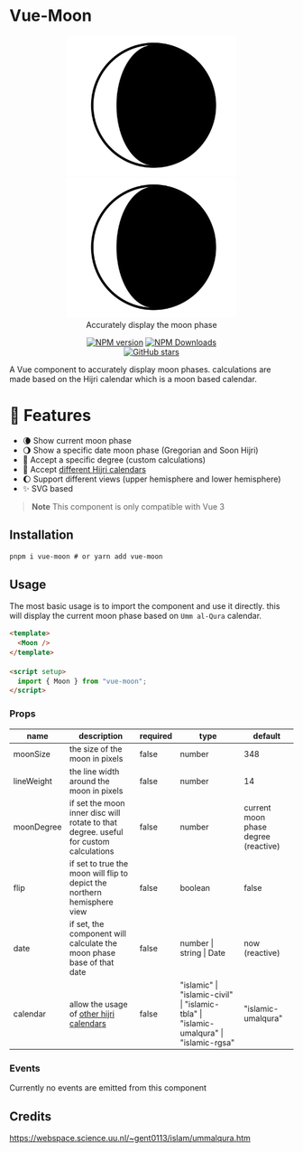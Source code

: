 # Vue-Moon

<p align="center">
<a href="https://github.com/gimyboya/vue-moon#gh-light-mode-only">
  <img src="https://raw.githubusercontent.com/gimyboya/vue-moon/main/public/Screenshot.png#gh-light-mode-only" alt="Vue-Moon - Accurately display the moon phase" width="300">
</a>
<a href="https://github.com/vueuse/vueuse#gh-dark-mode-only">
  <img src="https://raw.githubusercontent.com/gimyboya/vue-moon/main/public/Screenshot.png#gh-dark-mode-only" alt="Vue-Moon - Accurately display the moon phase" width="300">
</a>
<br>
Accurately display the moon phase
</p>

<p align="center">
<a href="https://www.npmjs.com/package/vue-moon" target="__blank"><img src="https://img.shields.io/npm/v/vue-moon?color=a1b858&label=" alt="NPM version"></a>
<a href="https://www.npmjs.com/package/vue-moon" target="__blank"><img alt="NPM Downloads" src="https://img.shields.io/npm/dm/vue-moon?color=50a36f&label="></a>

<br>
<a href="https://github.com/gimyboya/vue-moon" target="__blank"><img alt="GitHub stars" src="https://img.shields.io/github/stars/gimyboya/vue-moon?style=social"></a>
</p>

A Vue component to accurately display moon phases. calculations are made based on the Hijri calendar which is a moon based calendar.

# 🚀 Features

- 🌘 Show current moon phase
- 🌖 Show a specific date moon phase (Gregorian and Soon Hijri)
- 📐 Accept a specific degree (custom calculations)
- 📅 Accept [different Hijri calendars](https://cldr.unicode.org/development/development-process/design-proposals/islamic-calendar-types)
- 🌔 Support different views (upper hemisphere and lower hemisphere)
- ✨ SVG based

> **Note**
> This component is only compatible with Vue 3

## Installation

```
pnpm i vue-moon # or yarn add vue-moon
```

## Usage

The most basic usage is to import the component and use it directly. this will display the current moon phase based on `Umm al-Qura` calendar.

```html
<template>
  <Moon />
</template>

<script setup>
  import { Moon } from "vue-moon";
</script>
```

### Props

| name       | description                                                                                                                                  | required | type                                                                                   | default                              |
| ---------- | -------------------------------------------------------------------------------------------------------------------------------------------- | -------- | -------------------------------------------------------------------------------------- | ------------------------------------ |
| moonSize   | the size of the moon in pixels                                                                                                               | false    | number                                                                                 | 348                                  |
| lineWeight | the line width around the moon in pixels                                                                                                     | false    | number                                                                                 | 14                                   |
| moonDegree | if set the moon inner disc will rotate to that degree. useful for custom calculations                                                        | false    | number                                                                                 | current moon phase degree (reactive) |
| flip       | if set to true the moon will flip to depict the northern hemisphere view                                                                     | false    | boolean                                                                                | false                                |
| date       | if set, the component will calculate the moon phase base of that date                                                                        | false    | number \| string \| Date                                                               | now (reactive)                       |
| calendar   | allow the usage of [other hijri calendars](https://cldr.unicode.org/development/development-process/design-proposals/islamic-calendar-types) | false    | "islamic" \| "islamic-civil" \| "islamic-tbla" \| "islamic-umalqura" \| "islamic-rgsa" | "islamic-umalqura"                   |

### Events

Currently no events are emitted from this component

## Credits

https://webspace.science.uu.nl/~gent0113/islam/ummalqura.htm
